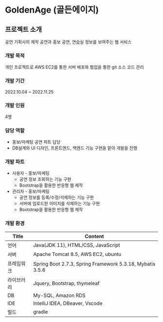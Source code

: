 # GoldenAge (골든에이지)

## 프로젝트 소개

공연 기획사의 제작 공연과 홍보 공연, 연습실 정보를 보여주는 웹 서비스

### 개발 목적

개인 프로젝트로 AWS EC2를 통한 서버 배포와 협업을 통한 git 소스 코드 관리

### 개발 기간

2022.10.04 \~ 2022.11.25

### 개발 인원

4명

### 담당 역할

* 홍보/마케팅 공연 파트 담당
* DB설계와 UI 디자인, 프론트엔드, 백엔드 기능 구현을 맡아 개발을 진행

### 개발 파트

* 사용자 - 홍보/마케팅
  * 공연 정보 조회하는 기능 구현
  * Bootstrap을 활용한 반응형 웹 제작
* 관리자 - 홍보/마케팅
  * 공연 정보를 등록/수정/삭제하는 기능 구현
  * 서버에 업로드한 이미지를 삭제하는 기능 구현
  * Bootstrap을 활용한 반응형 웹 제작

### 개발 환경

| Title | Content                                                   |
| ----- | --------------------------------------------------------- |
| 언어    | Java(JDK 11), HTML/CSS, JavaScript                        |
| 서버    | Apache Tomcat 8.5, AWS EC2, ubuntu                        |
| 프레임워크 | Spring Boot 2.7.3, Spring Framework 5.3.18, Mybatis 3.5.6 |
| 라이브러리 | Jquery, Bootstrap, thymeleaf                              |
| DB    | My-SQL, Amazon RDS                                        |
| IDE   | IntelliJ IDEA, DBeaver, Vscode                            |
| 빌드    | gradle                                                    |
